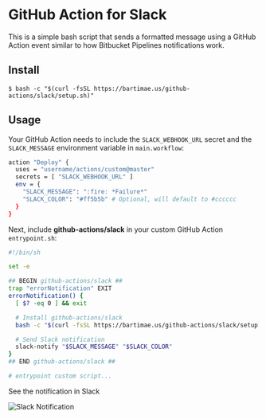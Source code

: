 # GitHub Action for Slack

This is a simple bash script that sends a formatted message using a GitHub Action event similar to how Bitbucket Pipelines notifications work.

## Install

    $ bash -c "$(curl -fsSL https://bartimae.us/github-actions/slack/setup.sh)"

## Usage

Your GitHub Action needs to include the `SLACK_WEBHOOK_URL` secret and the `SLACK_MESSAGE` environment variable in `main.workflow`:

```bash
action "Deploy" {
  uses = "username/actions/custom@master"
  secrets = [ "SLACK_WEBHOOK_URL" ]
  env = {
    "SLACK_MESSAGE": ":fire: *Failure*"
    "SLACK_COLOR": "#ff5b5b" # Optional, will default to #cccccc
  }
}
```

Next, include **github-actions/slack** in your custom GitHub Action `entrypoint.sh`:

```bash
#!/bin/sh

set -e

## BEGIN github-actions/slack ##
trap "errorNotification" EXIT
errorNotification() {
  [ $? -eq 0 ] && exit

  # Install github-actions/slack
  bash -c "$(curl -fsSL https://bartimae.us/github-actions/slack/setup.sh)"

  # Send Slack notification
  slack-notify "$SLACK_MESSAGE" "$SLACK_COLOR"
}
## END github-actions/slack ##

# entrypoint custom script...
```

See the notification in Slack

![Slack Notification](https://s3.amazonaws.com/github-actions-slack/github-actions-slack-notification.png)
